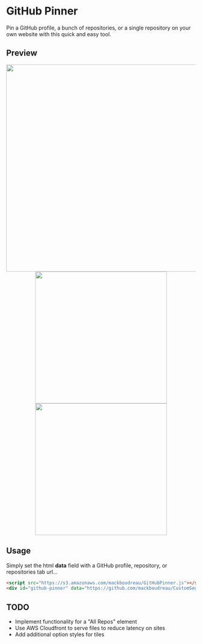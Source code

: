 # GitHub Pinner
Pin a GitHub profile, a bunch of repositories, or a single repository on your own website with this quick and easy tool.

## Preview
<p align="center"><img src="https://i.imgur.com/iC56hgU.png" width="550px"><br>
  <img src="https://i.imgur.com/IHws5n9.png" width="350px">
<img src="https://i.imgur.com/sAUzE7T.png" width="350px"></p>

## Usage
Simply set the html **data** field with a GitHub profile, repository, or repositories tab url...
```html
<script src="https://s3.amazonaws.com/mackboudreau/GitHubPinner.js"></script>
<div id="github-pinner" data="https://github.com/mackboudreau/CustomSegmentedController"></div>
```

## TODO
* Implement functionality for a "All Repos" element
* Use AWS Cloudfront to serve files to reduce latency on sites
* Add additional option styles for tiles
